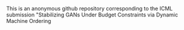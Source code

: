 This is an anonymous github repository corresponding to the ICML submission "Stabilizing GANs Under Budget Constraints via Dynamic Machine Ordering
